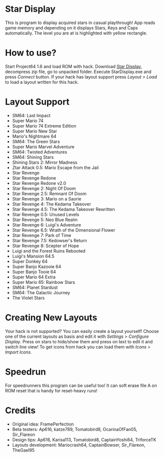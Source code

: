 # Star Display
This is program to display acquired stars in casual playthrough! App reads game memory and depending on it displays Stars, Keys and 
Caps automatically. The level you are at is highlighted with yellow rectangle. 

# How to use?
Start Project64 1.6 and load ROM with hack. Download [Star Display](https://github.com/aglab2/SM64StarManager/blob/master/StarDisplay.zip?raw=true), decompress zip file, go to unpacked folder. Execute StarDisplay.exe and press _Connect_ button. If your hack has layout support press _Layout > Load_ to  load a layout written for this hack.

# Layout Support
 * SM64: Last Impact
 * Super Mario 74
 * Super Mario 74 Extreme Edition
 * Super Mario New Star
 * Mario's Nightmare 64
 * SM64: The Green Stars
 * Super Mario Marvel Adventure
 * SM64: Twisted Adventures
 * SM64: Shining Stars
 * Shining Stars 2: Mirror Madness
 * Ztar Attack 0.5: Mario Escape from the Jail
 * Star Revenge
 * Star Revenge Redone
 * Star Revenge Redone v2.0
 * Star Revenge 2: Night Of Doom
 * Star Revenge 2.5: Remnant Of Doom
 * Star Revenge 3: Mario on a Saorie
 * Star Revenge 4: The Kedama Takeover
 * Star Revenge 4.5: The Kedama Takeover Rewritten
 * Star Revenge 0.5: Unused Levels
 * Star Revenge 5: Neo Blue Realm
 * Star Revenge 6: Luigi's Adventure
 * Star Revenge 6.5: Wrath of the Dimensional Flower
 * Star Revenge 7: Park of Time
 * Star Revenge 7.5: Kedowser's Return
 * Star Revenge 8: Scepter of Hope
 * Luigi and the Forest Ruins Rebooted
 * Luigi's Mansion 64.5
 * Super Donkey 64
 * Super Banjo Kazooie 64
 * Super Banjo Tooie 64
 * Super Mario 64 Extra
 * Super Mario 65: Rainbow Stars
 * SM64: Planet Stardust
 * SM64: The Galactic Journey
 * The Violet Stars

# Creating New Layouts
Your hack is not supported? You can easily create a layout yourself! Choose one of the current layouts as basis and edit it with _Settings > Configure Display_. Press on stars to hide/show them and press on text to edit it and switch line view! To get icons from hack you can load them with _Icons > Import Icons_.

# Speedrun
For speedrunners this program can be useful too! It can soft erase file A on ROM reset that is handy for reset-heavy runs!

# Credits
 * Original idea: FramePerfection
 * Beta testers: Ap616, katze789, Tomatobird8, OcarinaOfFan05, Sir_Flareon
 * Design tips: Ap616, Karisa113, Tomatobird8, CaptainYoshi64, TriforceTK
 * Layouts development: Mariocrash64, CaptainBowser, Sir_Flareon, TheGael95
